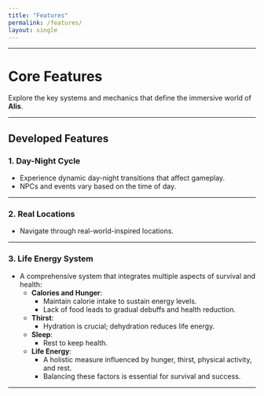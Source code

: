 ```yaml
---
title: "Features"
permalink: /features/
layout: single
---
```


---

# Core Features

Explore the key systems and mechanics that define the immersive world of **Alis**.

---

## Developed Features

### 1. Day-Night Cycle
- Experience dynamic day-night transitions that affect gameplay.
- NPCs and events vary based on the time of day.

---

### 2. Real Locations
- Navigate through real-world-inspired locations.

---

### 3. Life Energy System
- A comprehensive system that integrates multiple aspects of survival and health:
  - **Calories and Hunger**: 
    - Maintain calorie intake to sustain energy levels.
    - Lack of food leads to gradual debuffs and health reduction.
  - **Thirst**: 
    - Hydration is crucial; dehydration reduces life energy.
  - **Sleep**: 
    - Rest to keep health.
  - **Life Energy**:
    - A holistic measure influenced by hunger, thirst, physical activity, and rest.
    - Balancing these factors is essential for survival and success.

---